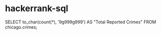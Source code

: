 # hackerrank-sql
SELECT 
	to_char(count(*), '9g999g999') AS "Total Reported Crimes"
FROM 
	chicago.crimes;
